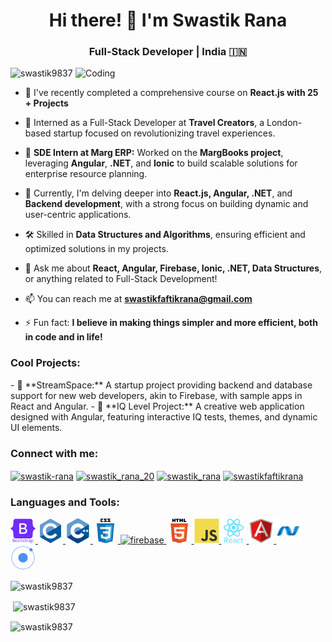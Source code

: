 <h1 align="center">Hi there! 👋 I'm Swastik Rana</h1>
<h3 align="center">Full-Stack Developer | India 🇮🇳</h3>

<img align="right" alt="Coding" width="400" src="https://cdn.dribbble.com/users/1059583/screenshots/4171367/coding-freak.gif" > 

<p align="left"> <img src="https://komarev.com/ghpvc/?username=swastik9837&label=Profile%20views&color=0e75b6&style=flat" alt="swastik9837" /> </p>

- 🔭 I've recently completed a comprehensive course on **React.js with 25 + Projects**

- 💼 Interned as a Full-Stack Developer at **Travel Creators**, a London-based startup focused on revolutionizing travel experiences.

- 💼 **SDE Intern at Marg ERP:** Worked on the **MargBooks project**, leveraging **Angular**, **.NET**, and **Ionic** to build scalable solutions for enterprise resource planning.

- 🌱 Currently, I'm delving deeper into **React.js, Angular, .NET**, and **Backend development**, with a strong focus on building dynamic and user-centric applications.

- 🛠️ Skilled in **Data Structures and Algorithms**, ensuring efficient and optimized solutions in my projects.

- 💬 Ask me about **React, Angular, Firebase, Ionic, .NET, Data Structures**, or anything related to Full-Stack Development!

- 📫 You can reach me at **swastikfaftikrana@gmail.com**

- ⚡ Fun fact: **I believe in making things simpler and more efficient, both in code and in life!**

<h3 align="left">Cool Projects:</h3>
- 🚀 **StreamSpace:** A startup project providing backend and database support for new web developers, akin to Firebase, with sample apps in React and Angular.
- 🧠 **IQ Level Project:** A creative web application designed with Angular, featuring interactive IQ tests, themes, and dynamic UI elements.

<h3 align="left">Connect with me:</h3>
<p align="left">
<a href="https://linkedin.com/in/swastik-rana" target="blank"><img align="center" src="https://raw.githubusercontent.com/rahuldkjain/github-profile-readme-generator/master/src/images/icons/Social/linked-in-alt.svg" alt="swastik-rana" height="30" width="40" /></a>
<a href="https://instagram.com/swastik_rana_20" target="blank"><img align="center" src="https://raw.githubusercontent.com/rahuldkjain/github-profile-readme-generator/master/src/images/icons/Social/instagram.svg" alt="swastik_rana_20" height="30" width="40" /></a>
<a href="https://www.leetcode.com/swastik_rana" target="blank"><img align="center" src="https://raw.githubusercontent.com/rahuldkjain/github-profile-readme-generator/master/src/images/icons/Social/leet-code.svg" alt="swastik_rana" height="30" width="40" /></a>
<a href="https://auth.geeksforgeeks.org/user/swastikfaftikrana" target="blank"><img align="center" src="https://raw.githubusercontent.com/rahuldkjain/github-profile-readme-generator/master/src/images/icons/Social/geeks-for-geeks.svg" alt="swastikfaftikrana" height="30" width="40" /></a>
</p>

<h3 align="left">Languages and Tools:</h3>
<p align="left"> 
<a href="https://getbootstrap.com" target="_blank" rel="noreferrer"> <img src="https://raw.githubusercontent.com/devicons/devicon/master/icons/bootstrap/bootstrap-plain-wordmark.svg" alt="bootstrap" width="40" height="40"/> </a> 
<a href="https://www.cprogramming.com/" target="_blank" rel="noreferrer"> <img src="https://raw.githubusercontent.com/devicons/devicon/master/icons/c/c-original.svg" alt="c" width="40" height="40"/> </a> 
<a href="https://www.w3schools.com/cpp/" target="_blank" rel="noreferrer"> <img src="https://raw.githubusercontent.com/devicons/devicon/master/icons/cplusplus/cplusplus-original.svg" alt="cplusplus" width="40" height="40"/> </a> 
<a href="https://www.w3schools.com/css/" target="_blank" rel="noreferrer"> <img src="https://raw.githubusercontent.com/devicons/devicon/master/icons/css3/css3-original-wordmark.svg" alt="css3" width="40" height="40"/> </a> 
<a href="https://firebase.google.com/" target="_blank" rel="noreferrer"> <img src="https://www.vectorlogo.zone/logos/firebase/firebase-icon.svg" alt="firebase" width="40" height="40"/> </a> 
<a href="https://www.w3.org/html/" target="_blank" rel="noreferrer"> <img src="https://raw.githubusercontent.com/devicons/devicon/master/icons/html5/html5-original-wordmark.svg" alt="html5" width="40" height="40"/> </a> 
<a href="https://developer.mozilla.org/en-US/docs/Web/JavaScript" target="_blank" rel="noreferrer"> <img src="https://raw.githubusercontent.com/devicons/devicon/master/icons/javascript/javascript-original.svg" alt="javascript" width="40" height="40"/> </a> 
<a href="https://reactjs.org/" target="_blank" rel="noreferrer"> <img src="https://raw.githubusercontent.com/devicons/devicon/master/icons/react/react-original-wordmark.svg" alt="react" width="40" height="40"/> </a> 
<a href="https://angular.io/" target="_blank" rel="noreferrer"> <img src="https://raw.githubusercontent.com/devicons/devicon/master/icons/angularjs/angularjs-original.svg" alt="angular" width="40" height="40"/> </a>
<a href="https://dotnet.microsoft.com/" target="_blank" rel="noreferrer"> <img src="https://raw.githubusercontent.com/devicons/devicon/master/icons/dot-net/dot-net-original.svg" alt=".NET" width="40" height="40"/> </a>
<a href="https://ionicframework.com/" target="_blank" rel="noreferrer"> <img src="https://raw.githubusercontent.com/devicons/devicon/master/icons/ionic/ionic-original.svg" alt="ionic" width="40" height="40"/> </a>
</p>
<div class="text-center mx-4 mb-4">
<img src="https://github-readme-stats.vercel.app/api/top-langs?username=swastik9837&amp;show_icons=true&amp;locale=en&amp;layout=compact" alt="swastik9837">
</div>
<p>&nbsp;<img align="center" src="https://github-readme-stats.vercel.app/api?username=swastik9837&show_icons=true&locale=en" alt="swastik9837" /></p>

<p><img align="center" src="https://github-readme-streak-stats.herokuapp.com/?user=swastik9837&" alt="swastik9837" /></p>
